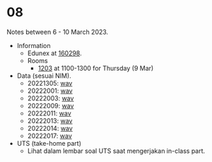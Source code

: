 # 08
Notes between 6 - 10 March 2023.

- Information
  + Edunex at [160298](https://edunex.itb.ac.id/courses/45279/preview/160298).
  + Rooms
    - [1203](https://github.com/dudung/fi6004-01-2022-2/issues/3#issuecomment-1437951120) at 1100-1300 for Thursday (9 Mar)
- Data (sesuai NIM).
  + 20221305: [wav](20221305.wav)
  + 20222001: [wav](20222001.wav)
  + 20222003: [wav](20222003.wav)
  + 20222009: [wav](20222009.wav)
  + 20222011: [wav](20222011.wav)
  + 20222013: [wav](20222013.wav)
  + 20222014: [wav](20222014.wav)
  + 20222017: [wav](20222017.wav)
- UTS (take-home part)
  + Lihat dalam lembar soal UTS saat mengerjakan in-class part.
